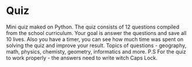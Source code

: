 # Quiz
Mini quiz maked on Python.
The quiz consists of 12 questions compiled from the school curriculum.
Your goal is answer the questions and save all 10 lives. Also you have a timer, you can see how much time was spent on solving the quiz and improve your result.
Topics of questions - geography, math, physics, chemisty, geometry, informatics and more.
P.S For the quiz to work properly - the answers need to write witch Caps Lock.
